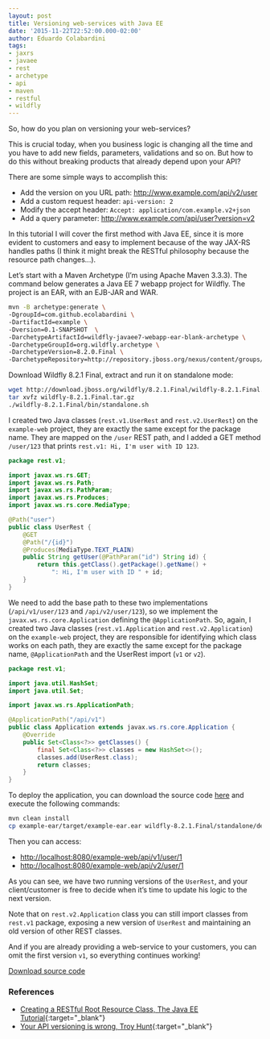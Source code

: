 ```yaml
---
layout: post
title: Versioning web-services with Java EE
date: '2015-11-22T22:52:00.000-02:00'
author: Eduardo Colabardini
tags:
- jaxrs
- javaee
- rest
- archetype
- api
- maven
- restful
- wildfly
---
```


So, how do you plan on versioning your web-services?

This is crucial today, when you business logic is changing all the time and you have to add new fields, parameters, validations and so on. But how to do this without breaking products that already depend upon your API?

There are some simple ways to accomplish this:

* Add the version on you URL path: <http://www.example.com/api/v2/user>
* Add a custom request header: ``api-version: 2``
* Modify the accept header: ``Accept: application/com.example.v2+json``
* Add a query parameter: <http://www.example.com/api/user?version=v2>

In this tutorial I will cover the first method with Java EE, since it is more evident to customers and easy to implement because of the way JAX-RS handles paths (I think it might break the RESTful philosophy because the resource path changes...).

Let’s start with a Maven Archetype (I’m using Apache Maven 3.3.3). The command below generates a Java EE 7 webapp project for Wildfly. The project is an EAR, with an EJB-JAR and WAR.

~~~bash
mvn -B archetype:generate \
-DgroupId=com.github.ecolabardini \
-DartifactId=example \
-Dversion=0.1-SNAPSHOT  \
-DarchetypeArtifactId=wildfly-javaee7-webapp-ear-blank-archetype \
-DarchetypeGroupId=org.wildfly.archetype \
-DarchetypeVersion=8.2.0.Final \
-DarchetypeRepository=http://repository.jboss.org/nexus/content/groups/public
~~~

Download Wildfly 8.2.1 Final, extract and run it on standalone mode:

~~~bash
wget http://download.jboss.org/wildfly/8.2.1.Final/wildfly-8.2.1.Final.tar.gz
tar xvfz wildfly-8.2.1.Final.tar.gz
./wildfly-8.2.1.Final/bin/standalone.sh
~~~

I created two Java classes (``rest.v1.UserRest`` and ``rest.v2.UserRest``) on the ``example-web`` project, they are exactly the same except for the package name. They are mapped on the ``/user`` REST path, and I added a GET method ``/user/123`` that prints ``rest.v1: Hi, I'm user with ID 123``.

~~~java
package rest.v1;

import javax.ws.rs.GET;
import javax.ws.rs.Path;
import javax.ws.rs.PathParam;
import javax.ws.rs.Produces;
import javax.ws.rs.core.MediaType;

@Path("user")
public class UserRest {
    @GET
    @Path("/{id}")
    @Produces(MediaType.TEXT_PLAIN)
    public String getUser(@PathParam("id") String id) {
        return this.getClass().getPackage().getName() + 
        	": Hi, I'm user with ID " + id;
    }
}
~~~

We need to add the base path to these two implementations (``/api/v1/user/123`` and ``/api/v2/user/123``), so we implement the ``javax.ws.rs.core.Application`` defining the ``@ApplicationPath``. So, again, I created two Java classes (``rest.v1.Application`` and ``rest.v2.Application``) on the ``example-web`` project, they are responsible for identifying which class works on each path, they are exactly the same except for the package name, ``@ApplicationPath`` and the UserRest import (``v1`` or ``v2``).

~~~java
package rest.v1;

import java.util.HashSet;
import java.util.Set;

import javax.ws.rs.ApplicationPath;

@ApplicationPath("/api/v1")
public class Application extends javax.ws.rs.core.Application {
	@Override
	public Set<Class<?>> getClasses() {
	    final Set<Class<?>> classes = new HashSet<>();
	    classes.add(UserRest.class);
	    return classes;
	}
}
~~~

To deploy the application, you can download the source code [here](https://s3-us-west-2.amazonaws.com/ecolabardini/versioning-webservices.zip) and execute the following commands:

~~~bash
mvn clean install
cp example-ear/target/example-ear.ear wildfly-8.2.1.Final/standalone/deployments/
~~~

Then you can access:

* <http://localhost:8080/example-web/api/v1/user/1>
* <http://localhost:8080/example-web/api/v2/user/1>

As you can see, we have two running versions of the ``UserRest``, and your client/customer is free to decide when it’s time to update his logic to the next version.

Note that on ``rest.v2.Application`` class you can still import classes from ``rest.v1`` package, exposing a new version of ``UserRest`` and maintaining an old version of other REST classes.

And if you are already providing a web-service to your customers, you can omit the first version ``v1``, so everything continues working!

[Download source code](https://s3-us-west-2.amazonaws.com/ecolabardini/versioning-webservices.zip)

### References
* [Creating a RESTful Root Resource Class, The Java EE Tutorial](https://docs.oracle.com/javaee/7/tutorial/jaxrs002.htm){:target="_blank"}
* [Your API versioning is wrong, Troy Hunt](http://www.troyhunt.com/2014/02/your-api-versioning-is-wrong-which-is.html){:target="_blank"}